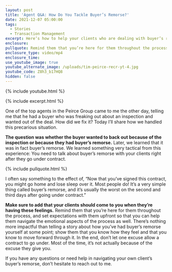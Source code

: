 ```yaml
---
layout: post
title: 'Agent Q&A: How Do You Tackle Buyer’s Remorse?'
date: 2021-12-07 05:00:00
tags:
  - Stories
  - Transaction Management
excerpt: Here’s how to help your clients who are dealing with buyer’s remorse.
enclosure:
pullquote: Remind them that you’re here for them throughout the process.
enclosure_type: video/mp4
enclosure_time:
use_youtube_image: true
youtube_alternate_image: /uploads/tim-peirce-recr-yt-4.jpg
youtube_code: Z8h3_b17HQ8
hidden: false
---
```

{% include youtube.html %}

{% include excerpt.html %}

One of the top agents in the Peirce Group came to me the other day, telling me that he had a buyer who was freaking out about an inspection and wanted out of the deal. How did we fix it? Today I’ll share how we handled this precarious situation.

**The question was whether the buyer wanted to back out because of the inspection or because they had buyer’s remorse.** Later, we learned that it was in fact buyer’s remorse. We learned something very tactical from this experience: You need to talk about buyer’s remorse with your clients right after they go under contract.

{% include pullquote.html %}

I often say something to the effect of, “Now that you’ve signed this contract, you might go home and lose sleep over it. Most people do\! It’s a very simple thing called buyer’s remorse, and it’s usually the worst on the second and third days after going under contract.”

**Make sure to add that your clients should come to you when they’re having these feelings.** Remind them that you’re here for them throughout the process, and set expectations with them upfront so that you can help them navigate the emotional aspects of the process as well. There’s nothing more impactful than telling a story about how you’ve had buyer’s remorse yourself at some point; show them that you know how they feel and that you know to move forward through it. In the end, don’t let one excuse allow a contract to go under. Most of the time, it’s not actually because of the excuse they give you.

If you have any questions or need help in navigating your own client’s buyer’s remorse, don’t hesitate to reach out to me.
